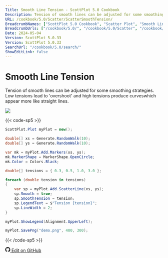 ```yaml
---
Title: Smooth Line Tension - ScottPlot 5.0 Cookbook
Description: Tension of smooth lines can be adjusted for some smoothing strategies. Low tensions lead to 'overshoot' and high tensions produce curveswhich appear more like straight lines.
URL: /cookbook/5.0/Scatter/ScatterSmoothTension/
BreadcrumbNames: ["ScottPlot 5.0 Cookbook", "Scatter Plot", "Smooth Line Tension"]
BreadcrumbUrls: ["/cookbook/5.0/", "/cookbook/5.0/Scatter", "/cookbook/5.0/Scatter/ScatterSmoothTension"]
Date: 2024-05-04
Version: ScottPlot 5.0.33
Version: ScottPlot 5.0.33
SearchUrl: "/cookbook/5.0/search/"
ShowEditLink: false
---
```


# Smooth Line Tension


Tension of smooth lines can be adjusted for some smoothing strategies. Low tensions lead to 'overshoot' and high tensions produce curveswhich appear more like straight lines.

[![](/cookbook/5.0/images/ScatterSmoothTension.png?240504011455)](/cookbook/5.0/images/ScatterSmoothTension.png?240504011455)

{{< code-sp5 >}}

```cs
ScottPlot.Plot myPlot = new();

double[] xs = Generate.RandomWalk(10);
double[] ys = Generate.RandomWalk(10);

var mk = myPlot.Add.Markers(xs, ys);
mk.MarkerShape = MarkerShape.OpenCircle;
mk.Color = Colors.Black;

double[] tensions = { 0.3, 0.5, 1.0, 3.0 };

foreach (double tension in tensions)
{
    var sp = myPlot.Add.ScatterLine(xs, ys);
    sp.Smooth = true;
    sp.SmoothTension = tension;
    sp.LegendText = $"Tension {tension}";
    sp.LineWidth = 2;
}

myPlot.ShowLegend(Alignment.UpperLeft);

myPlot.SavePng("demo.png", 400, 300);

```

{{< /code-sp5 >}}

<a href='https://github.com/ScottPlot/ScottPlot/blob/main/src/ScottPlot5/ScottPlot5%20Cookbook/Recipes/PlotTypes/Scatter.cs'><svg xmlns="http://www.w3.org/2000/svg" width="16" height="16" fill="currentColor" class="mb-1 bi bi-github" viewBox="0 0 16 16">
  <path d="M8 0C3.58 0 0 3.58 0 8c0 3.54 2.29 6.53 5.47 7.59.4.07.55-.17.55-.38 0-.19-.01-.82-.01-1.49-2.01.37-2.53-.49-2.69-.94-.09-.23-.48-.94-.82-1.13-.28-.15-.68-.52-.01-.53.63-.01 1.08.58 1.23.82.72 1.21 1.87.87 2.33.66.07-.52.28-.87.51-1.07-1.78-.2-3.64-.89-3.64-3.95 0-.87.31-1.59.82-2.15-.08-.2-.36-1.02.08-2.12 0 0 .67-.21 2.2.82.64-.18 1.32-.27 2-.27s1.36.09 2 .27c1.53-1.04 2.2-.82 2.2-.82.44 1.1.16 1.92.08 2.12.51.56.82 1.27.82 2.15 0 3.07-1.87 3.75-3.65 3.95.29.25.54.73.54 1.48 0 1.07-.01 1.93-.01 2.2 0 .21.15.46.55.38A8.01 8.01 0 0 0 16 8c0-4.42-3.58-8-8-8"/>
</svg> Edit on GitHub</a>


